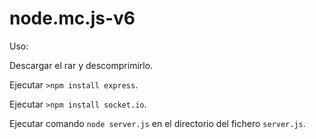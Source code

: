 # node.mc.js-v6

Uso:

Descargar el rar y descomprimirlo.

Ejecutar `>npm install express`.

Ejecutar `>npm install socket.io`.

Ejecutar comando `node server.js` en el directorio del fichero `server.js`.
